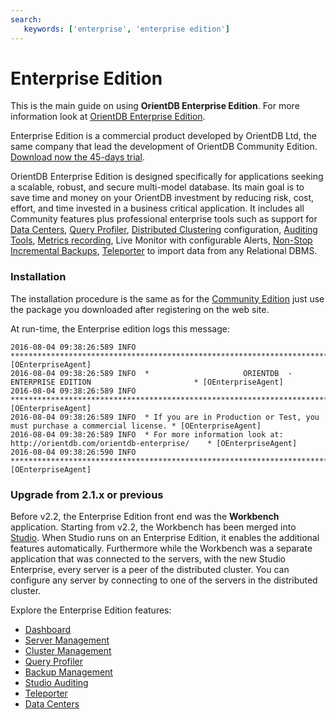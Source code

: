```yaml
---
search:
   keywords: ['enterprise', 'enterprise edition']
---
```


# Enterprise Edition

This is the main guide on using <b>OrientDB Enterprise Edition</b>. For more information look at [OrientDB Enterprise Edition](http://orientdb.com/enterprise.htm).

Enterprise Edition is a commercial product developed by OrientDB Ltd, the same company that lead the development of OrientDB Community Edition. [Download now the 45-days trial](http://orientdb.com/orientdb-enterprise/#matrix).

OrientDB Enterprise Edition is designed specifically for applications seeking a scalable, robust, and secure multi-model database. Its main goal is to save time and money on your OrientDB investment by reducing risk, cost, effort, and time invested in a business critical application. It includes all Community features plus professional enterprise tools such as support for [Data Centers](../distributed/Data-Centers.md), [Query Profiler](../studio/Studio-Query-Profiler.md), [Distributed Clustering](../studio/Studio-Cluster-Management.md) configuration, [Auditing Tools](../studio/Studio-Auditing.md), [Metrics recording](../studio/Studio-Server-Management.md), Live Monitor with configurable Alerts, [Non-Stop Incremental Backups](../studio/Studio-Backup-Management.md), [Teleporter](../studio/Studio-Teleporter.md) to import data from any Relational DBMS.


### Installation
The installation procedure is the same as for the [Community Edition](../Tutorial-Installation.md) just use the package you downloaded after registering on the web site.

At run-time, the Enterprise edition logs this message:

```
2016-08-04 09:38:26:589 INFO  ***************************************************************************** [OEnterpriseAgent]
2016-08-04 09:38:26:589 INFO  *                     ORIENTDB  -  ENTERPRISE EDITION                       * [OEnterpriseAgent]
2016-08-04 09:38:26:589 INFO  ***************************************************************************** [OEnterpriseAgent]
2016-08-04 09:38:26:589 INFO  * If you are in Production or Test, you must purchase a commercial license. * [OEnterpriseAgent]
2016-08-04 09:38:26:589 INFO  * For more information look at: http://orientdb.com/orientdb-enterprise/    * [OEnterpriseAgent]
2016-08-04 09:38:26:590 INFO  ***************************************************************************** [OEnterpriseAgent]
```

### Upgrade from 2.1.x or previous

Before v2.2, the Enterprise Edition front end was the **Workbench** application. Starting from v2.2, the Workbench has been merged into [Studio](../studio/README.md). When Studio runs on an Enterprise Edition, it enables the additional features automatically. Furthermore while the Workbench was a separate application that was connected to the servers, with the new Studio Enterprise, every server is a peer of the distributed cluster. You can configure any server by connecting to one of the servers in the distributed cluster.

Explore the Enterprise Edition features:

* [Dashboard](../studio/Studio-Dashboard.md)
* [Server Management](../studio/Studio-Server-Management.md)
* [Cluster Management](../studio/Studio-Cluster-Management.md)
* [Query Profiler](../studio/Studio-Query-Profiler.md)
* [Backup Management](../studio/Studio-Backup-Management.md)
* [Studio Auditing](/studio/server-management/Studio-Auditing.md)
* [Teleporter](../studio/Studio-Teleporter.md)
* [Data Centers](../distributed/Data-Centers.md) 

